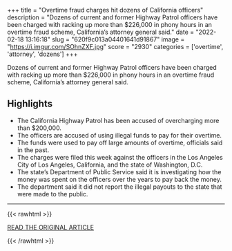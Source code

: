 +++
title = "Overtime fraud charges hit dozens of California officers"
description = "Dozens of current and former Highway Patrol officers have been charged with racking up more than $226,000 in phony hours in an overtime fraud scheme, California’s attorney general said."
date = "2022-02-18 13:16:18"
slug = "620f9c013a04401641d91867"
image = "https://i.imgur.com/SOhnZXF.jpg"
score = "2930"
categories = ['overtime', 'attorney', 'dozens']
+++

Dozens of current and former Highway Patrol officers have been charged with racking up more than $226,000 in phony hours in an overtime fraud scheme, California’s attorney general said.

## Highlights

- The California Highway Patrol has been accused of overcharging more than $200,000.
- The officers are accused of using illegal funds to pay for their overtime.
- The funds were used to pay off large amounts of overtime, officials said in the past.
- The charges were filed this week against the officers in the Los Angeles City of Los Angeles, California, and the state of Washington, D.C.
- The state’s Department of Public Service said it is investigating how the money was spent on the officers over the years to pay back the money.
- The department said it did not report the illegal payouts to the state that were made to the public.

---

{{< rawhtml >}}
  <p class="article-category">
    <a target="_blank" href="https://www.ktvu.com/news/overtime-fraud-charges-hit-dozens-of-california-officers">READ THE ORIGINAL ARTICLE</a>
  </p>
{{< /rawhtml >}}
